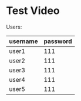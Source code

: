 Test Video
========================

Users:

| username | password |
|----------|----------|
|user1     |111       |
|user2     |111       |
|user3     |111       |
|user4     |111       |
|user5     |111       |

